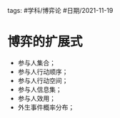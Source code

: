 tags: #学科/博弈论 
#日期/2021-11-19

# 博弈的扩展式

- 参与人集合；
- 参与人行动顺序；
- 参与人行动空间；
- 参与人信息集；
- 参与人效用；
- 外生事件概率分布；


